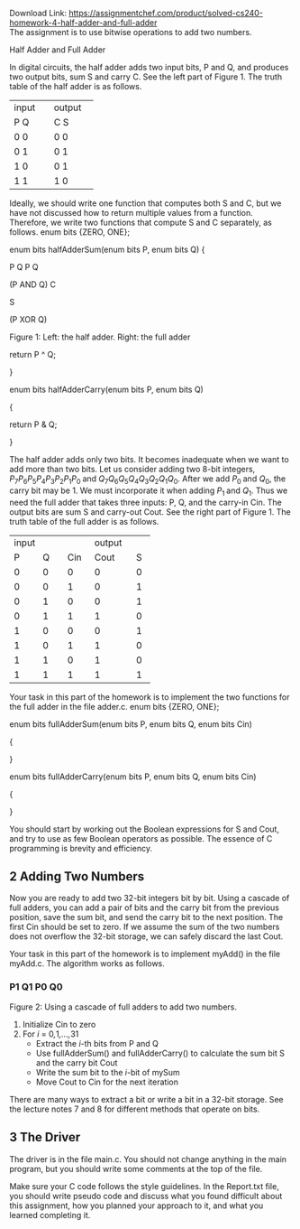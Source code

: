 Download Link: https://assignmentchef.com/product/solved-cs240-homework-4-half-adder-and-full-adder
<br>
The assignment is to use bitwise operations to add two numbers.

Half Adder and Full Adder

In digital circuits, the half adder adds two input bits, P and Q, and produces two output bits, sum S and carry C. See the left part of Figure 1. The truth table of the half adder is as follows.

<table width="117">

 <tbody>

  <tr>

   <td width="55">input</td>

   <td width="62">output</td>

  </tr>

  <tr>

   <td width="55">P     Q</td>

   <td width="62">C        S</td>

  </tr>

  <tr>

   <td width="55">0      0</td>

   <td width="62">0        0</td>

  </tr>

  <tr>

   <td width="55">0      1</td>

   <td width="62">0        1</td>

  </tr>

  <tr>

   <td width="55">1      0</td>

   <td width="62">0        1</td>

  </tr>

  <tr>

   <td width="55">1      1</td>

   <td width="62">1        0</td>

  </tr>

 </tbody>

</table>

Ideally, we should write one function that computes both S and C, but we have not discussed how to return multiple values from a function. Therefore, we write two functions that compute S and C separately, as follows. enum bits {ZERO, ONE};

enum bits halfAdderSum(enum bits P, enum bits Q) {

P       Q                                                   P       Q

(P AND Q)   C

S

(P XOR Q)

Figure 1: Left: the half adder. Right: the full adder

return P ^ Q;

}

enum bits halfAdderCarry(enum bits P, enum bits Q)

{

return P &amp; Q;

}

The half adder adds only two bits. It becomes inadequate when we want to add more than two bits. Let us consider adding two 8-bit integers, <em>P</em><sub>7</sub><em>P</em><sub>6</sub><em>P</em><sub>5</sub><em>P</em><sub>4</sub><em>P</em><sub>3</sub><em>P</em><sub>2</sub><em>P</em><sub>1</sub><em>P</em><sub>0 </sub>and <em>Q</em><sub>7</sub><em>Q</em><sub>6</sub><em>Q</em><sub>5</sub><em>Q</em><sub>4</sub><em>Q</em><sub>3</sub><em>Q</em><sub>2</sub><em>Q</em><sub>1</sub><em>Q</em><sub>0</sub>. After we add <em>P</em><sub>0 </sub>and <em>Q</em><sub>0</sub>, the carry bit may be 1. We must incorporate it when adding <em>P</em><sub>1 </sub>and <em>Q</em><sub>1</sub>. Thus we need the full adder that takes three inputs: P, Q, and the carry-in Cin. The output bits are sum S and carry-out Cout. See the right part of Figure 1. The truth table of the full adder is as follows.

<table width="169">

 <tbody>

  <tr>

   <td colspan="3" width="95">input</td>

   <td colspan="2" width="74">output</td>

  </tr>

  <tr>

   <td width="35">P</td>

   <td width="28">Q</td>

   <td width="32">Cin</td>

   <td width="58">Cout</td>

   <td width="17">S</td>

  </tr>

  <tr>

   <td width="35">0</td>

   <td width="28">0</td>

   <td width="32">0</td>

   <td width="58">0</td>

   <td width="17">0</td>

  </tr>

  <tr>

   <td width="35">0</td>

   <td width="28">0</td>

   <td width="32">1</td>

   <td width="58">0</td>

   <td width="17">1</td>

  </tr>

  <tr>

   <td width="35">0</td>

   <td width="28">1</td>

   <td width="32">0</td>

   <td width="58">0</td>

   <td width="17">1</td>

  </tr>

  <tr>

   <td width="35">0</td>

   <td width="28">1</td>

   <td width="32">1</td>

   <td width="58">1</td>

   <td width="17">0</td>

  </tr>

  <tr>

   <td width="35">1</td>

   <td width="28">0</td>

   <td width="32">0</td>

   <td width="58">0</td>

   <td width="17">1</td>

  </tr>

  <tr>

   <td width="35">1</td>

   <td width="28">0</td>

   <td width="32">1</td>

   <td width="58">1</td>

   <td width="17">0</td>

  </tr>

  <tr>

   <td width="35">1</td>

   <td width="28">1</td>

   <td width="32">0</td>

   <td width="58">1</td>

   <td width="17">0</td>

  </tr>

  <tr>

   <td width="35">1</td>

   <td width="28">1</td>

   <td width="32">1</td>

   <td width="58">1</td>

   <td width="17">1</td>

  </tr>

 </tbody>

</table>

Your task in this part of the homework is to implement the two functions for the full adder in the file adder.c. enum bits {ZERO, ONE};

enum bits fullAdderSum(enum bits P, enum bits Q, enum bits Cin)

{

}

enum bits fullAdderCarry(enum bits P, enum bits Q, enum bits Cin)

{

}

You should start by working out the Boolean expressions for S and Cout, and try to use as few Boolean operators as possible. The essence of C programming is brevity and efficiency.

<h2>2          Adding Two Numbers</h2>

Now you are ready to add two 32-bit integers bit by bit. Using a cascade of full adders, you can add a pair of bits and the carry bit from the previous position, save the sum bit, and send the carry bit to the next position. The first Cin should be set to zero. If we assume the sum of the two numbers does not overflow the 32-bit storage, we can safely discard the last Cout.

Your task in this part of the homework is to implement myAdd() in the file myAdd.c. The algorithm works as follows.

<h3>                                                                                            P1     Q1                 P0     Q0</h3>

Figure 2: Using a cascade of full adders to add two numbers.

<ol>

 <li>Initialize Cin to zero</li>

 <li>For <em>i </em>= 0<em>,</em>1<em>,…,</em>31

  <ul>

   <li>Extract the <em>i</em>-th bits from P and Q</li>

   <li>Use fullAdderSum() and fullAdderCarry() to calculate the sum bit S and the carry bit Cout</li>

   <li>Write the sum bit to the <em>i</em>-bit of mySum</li>

   <li>Move Cout to Cin for the next iteration</li>

  </ul></li>

</ol>

There are many ways to extract a bit or write a bit in a 32-bit storage. See the lecture notes 7 and 8 for different methods that operate on bits.

<h2>3        The Driver</h2>

The driver is in the file main.c. You should not change anything in the main program, but you should write some comments at the top of the file.

Make sure your C code follows the style guidelines. In the Report.txt file, you should write pseudo code and discuss what you found difficult about this assignment, how you planned your approach to it, and what you learned completing it.